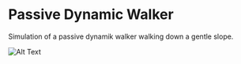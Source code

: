 # Passive Dynamic Walker
Simulation of a passive dynamik walker walking down a gentle slope.

![Alt Text](https://github.com/rwittmuess/Passive_Dynamic_Walker/blob/main/two_link_walker.gif)
